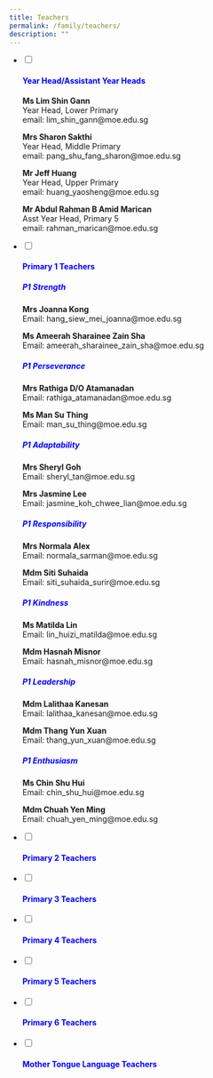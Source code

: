 ```yaml
---
title: Teachers
permalink: /family/teachers/
description: ""
---
```

<ul class="jekyllcodex_accordion">
<li>
<input id="accordion1" type="checkbox">
		<label for="accordion1"><h4 style="color:Blue">Year Head/Assistant Year Heads</h4></label>
<div>
<p><strong>Ms Lim Shin Gann</strong>
	<br>Year Head, Lower Primary
	<br>email: lim_shin_gann@moe.edu.sg</p>	

<p><strong>Mrs Sharon Sakthi</strong>
	<br>Year Head, Middle Primary
	<br>email: pang_shu_fang_sharon@moe.edu.sg</p>	

<p><strong>Mr Jeff Huang</strong>
	<br>Year Head, Upper Primary
	<br>email:  huang_yaosheng@moe.edu.sg</p>	

<p><strong>Mr Abdul Rahman B Amid Marican</strong>
	<br>Asst Year Head, Primary 5
	<br>email: rahman_marican@moe.edu.sg</p>	
	</div>
</li><li>
<input id="accordion2" type="checkbox">
<label for="accordion2"><h4 style="color:Blue">Primary 1 Teachers</h4></label>
<div>
<h5 style="color:Blue">P1 Strength</h5>
<strong>Mrs Joanna Kong</strong>
<br>Email: hang_siew_mei_joanna@moe.edu.sg

<p><strong>Ms Ameerah Sharainee Zain Sha</strong>
<br>Email: ameerah_sharainee_zain_sha@moe.edu.sg</p>

<h5 style="color:Blue">P1 Perseverance</h5>
<strong>Mrs Rathiga D/O Atamanadan</strong>
<br>Email: rathiga_atamanadan@moe.edu.sg

<p><strong>Ms Man Su Thing</strong>
<br>Email: man_su_thing@moe.edu.sg</p>

<h5 style="color:Blue">P1 Adaptability</h5>
<strong>Mrs Sheryl Goh</strong>
<br>Email: sheryl_tan@moe.edu.sg

<p><strong>Mrs Jasmine Lee</strong>
<br>Email: jasmine_koh_chwee_lian@moe.edu.sg</p>

<h5 style="color:Blue">P1 Responsibility</h5>
<strong>Mrs Normala Alex</strong>
<br>Email: normala_sarman@moe.edu.sg

<p><strong>Mdm Siti Suhaida</strong>
<br>Email: siti_suhaida_surir@moe.edu.sg</p>

<h5 style="color:Blue">P1 Kindness</h5>
<strong>Ms Matilda Lin</strong>
<br>Email: lin_huizi_matilda@moe.edu.sg

<p><strong>Mdm Hasnah Misnor</strong>
<br>Email: hasnah_misnor@moe.edu.sg</p>

<h5 style="color:Blue">P1 Leadership</h5>
<strong>Mdm Lalithaa Kanesan</strong>
<br>Email: lalithaa_kanesan@moe.edu.sg

<p><strong>Mdm Thang Yun Xuan</strong>
<br>Email: thang_yun_xuan@moe.edu.sg</p>

<h5 style="color:Blue">P1 Enthusiasm</h5>
<strong>Ms Chin Shu Hui</strong>
<br>Email: chin_shu_hui@moe.edu.sg

<p><strong>Mdm Chuah Yen Ming</strong>
<br>Email: chuah_yen_ming@moe.edu.sg</p>
</div>

</li><li>
<input id="accordion3" type="checkbox">
<label for="accordion3"><h4 style="color:Blue">Primary 2 Teachers</h4></label>

<div>
</div>
	
</li>
	<li>
<input id="accordion4" type="checkbox">
<label for="accordion4"><h4 style="color:blue">Primary 3 Teachers</h4></label>
	<div>
	</div>
	
</li><li>
<input id="accordion5" type="checkbox">
<label for="accordion5"><h4 style="color:blue">Primary 4 Teachers</h4></label>
	<div>
</div></li>	
		

<li>
<input id="accordion6" type="checkbox">
<label for="accordion6"><h4 style="color:blue">Primary 5 Teachers</h4></label>
	<div>

</div>
	</li>	
		
	
<li>
<input id="accordion7" type="checkbox">
<label for="accordion7"><h4 style="color:blue">Primary 6 Teachers</h4></label>
	<div>
</div>
	</li>	
	
<li>
<input id="accordion8" type="checkbox">
<label for="accordion8"><h4 style="color:blue">Mother Tongue Language Teachers</h4></label>
	<div>

</div></li>